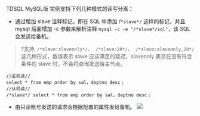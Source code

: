 
TDSQL MySQL版 实例支持下列几种模式的读写分离：
- 通过增加 slave 注释标记，即在 SQL 中添加 /`*slave*/` 这样的标记，并且 mysql 后面增加 -c 参数来解析注释 `mysql -c -e "/*slave*/sql"`，该 SQL 会发送给备机。
>?支持` /*slave:slaveonly*/`、` /*slave:20*/`、` /*slave:slaveonly,20*/`这几种形式，数值表示 slave 应该满足的延迟，slaveonly 表示在没有符合条件的 slave 时，不会将查询发送给主节点。
>
```
//主机读//
select * from emp order by sal，deptno desc；
//从机读//
/*slave*/ select * from emp order by sal，deptno desc；
```
- 由只读帐号发送的请求会根据配置的属性发给备机。
![](https://staticintl.cloudcachetci.com/yehe/backend-news/Bpmr055_10.png)
